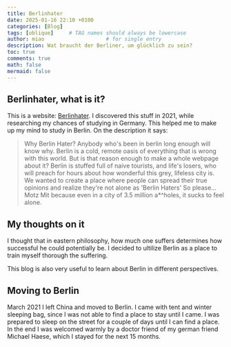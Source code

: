 ```yaml
---
title: Berlinhater
date: 2025-01-16 22:10 +0100
categories: [Blog]
tags: [oblique]     # TAG names should always be lowercase
author: miao                    # for single entry
description: Wat braucht der Berliner, um glücklich zu sein?
toc: true
comments: true
math: false
mermaid: false
---
```


## Berlinhater, what is it?
This is a website: [Berlinhater](https://www.berlinhater.com).
I discovered this stuff in 2021, while researching my chances of studying in Germany. This helped me to make up my mind to study in Berlin. On the description it says:
>Why Berlin Hater? 
>Anybody who's been in berlin long enough will know why.  Berlin is a cold, remote oasis of everything that is wrong with this world.
>But is that reason enough to make a whole webpage about it?
>Berlin is stuffed full of naive tourists, and life's losers, who will preach for hours about how wonderful this grey, lifeless city is. We wanted to create a place where people can spread their true opinions and realize they're not alone as 'Berlin Haters'  So please... Motz Mit because even in a city of 3.5 million a*^holes, it sucks to feel alone. 

## My thoughts on it
I thought that in eastern philosophy, how much one suffers determines how successful he could potentially be. I decided to ultilize Berlin as a place to train myself thorough the suffering. 

This blog is also very useful to learn about Berlin in different perspectives.

## Moving to Berlin
March 2021 I left China and moved to Berlin. I came with tent and winter sleeping bag, since I was not able to find a place to stay until I came. I was prepared to sleep on the street for a couple of days until I can find a place. In the end I was welcomed warmly by a doctor friend of my german friend Michael Haese, which I stayed for the next 15 months. 
